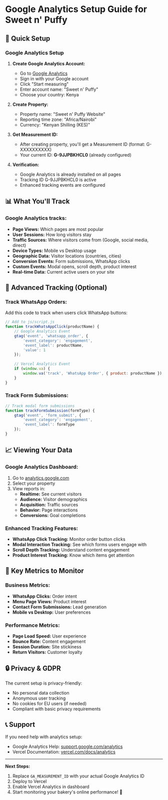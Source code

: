 # Google Analytics Setup Guide for Sweet n' Puffy

## 🚀 Quick Setup

### Google Analytics Setup

1. **Create Google Analytics Account:**
   - Go to [Google Analytics](https://analytics.google.com/)
   - Sign in with your Google account
   - Click "Start measuring"
   - Enter account name: "Sweet n' Puffy"
   - Choose your country: Kenya

2. **Create Property:**
   - Property name: "Sweet n' Puffy Website"
   - Reporting time zone: "Africa/Nairobi"
   - Currency: "Kenyan Shilling (KES)"

3. **Get Measurement ID:**
   - After creating property, you'll get a Measurement ID (format: G-XXXXXXXXXX)
   - Your current ID: **G-9JJPBKHCL0** (already configured)

4. **Verification:**
   - Google Analytics is already installed on all pages
   - Tracking ID G-9JJPBKHCL0 is active
   - Enhanced tracking events are configured

## 📊 What You'll Track

### Google Analytics tracks:
- **Page Views:** Which pages are most popular
- **User Sessions:** How long visitors stay
- **Traffic Sources:** Where visitors come from (Google, social media, direct)
- **Device Types:** Mobile vs Desktop usage
- **Geographic Data:** Visitor locations (countries, cities)
- **Conversion Events:** Form submissions, WhatsApp clicks
- **Custom Events:** Modal opens, scroll depth, product interest
- **Real-time Data:** Current active users on your site

## 🔧 Advanced Tracking (Optional)

### Track WhatsApp Orders:
Add this code to track when users click WhatsApp buttons:

```javascript
// Add to js/script.js
function trackWhatsAppClick(productName) {
    // Google Analytics Event
    gtag('event', 'whatsapp_order', {
        'event_category': 'engagement',
        'event_label': productName,
        'value': 1
    });
    
    // Vercel Analytics Event
    if (window.va) {
        window.va('track', 'WhatsApp Order', { product: productName });
    }
}
```

### Track Form Submissions:
```javascript
// Track modal form submissions
function trackFormSubmission(formType) {
    gtag('event', 'form_submit', {
        'event_category': 'engagement',
        'event_label': formType
    });
}
```

## 📈 Viewing Your Data

### Google Analytics Dashboard:
1. Go to [analytics.google.com](https://analytics.google.com)
2. Select your property
3. View reports in:
   - **Realtime:** See current visitors
   - **Audience:** Visitor demographics
   - **Acquisition:** Traffic sources
   - **Behavior:** Page interactions
   - **Conversions:** Goal completions

### Enhanced Tracking Features:
- **WhatsApp Click Tracking:** Monitor order button clicks
- **Modal Interaction Tracking:** See which forms users engage with
- **Scroll Depth Tracking:** Understand content engagement
- **Product Interest Tracking:** Know which items get attention

## 🎯 Key Metrics to Monitor

### Business Metrics:
- **WhatsApp Clicks:** Order intent
- **Menu Page Views:** Product interest
- **Contact Form Submissions:** Lead generation
- **Mobile vs Desktop:** User preferences

### Performance Metrics:
- **Page Load Speed:** User experience
- **Bounce Rate:** Content engagement
- **Session Duration:** Site stickiness
- **Return Visitors:** Customer loyalty

## 🔒 Privacy & GDPR

The current setup is privacy-friendly:
- No personal data collection
- Anonymous user tracking
- No cookies for EU users (if needed)
- Compliant with basic privacy requirements

## 📞 Support

If you need help with analytics setup:
- Google Analytics Help: [support.google.com/analytics](https://support.google.com/analytics)
- Vercel Documentation: [vercel.com/docs/analytics](https://vercel.com/docs/analytics)

---

**Next Steps:**
1. Replace `GA_MEASUREMENT_ID` with your actual Google Analytics ID
2. Deploy to Vercel
3. Enable Vercel Analytics in dashboard
4. Start monitoring your bakery's online performance! 🎉